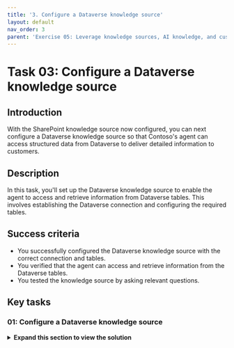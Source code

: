 ```yaml
---
title: '3. Configure a Dataverse knowledge source'
layout: default
nav_order: 3
parent: 'Exercise 05: Leverage knowledge sources, AI knowledge, and custom instructions'
---
```


# Task 03: Configure a Dataverse knowledge source

## Introduction

With the SharePoint knowledge source now configured, you can next configure a Dataverse knowledge source so that Contoso's agent can access structured data from Dataverse to deliver detailed information to customers.

## Description

In this task, you'll set up the Dataverse knowledge source to enable the agent to access and retrieve information from Dataverse tables. This involves establishing the Dataverse connection and configuring the required tables.

## Success criteria

-   You successfully configured the Dataverse knowledge source with the correct connection and tables.
-   You verified that the agent can access and retrieve information from the Dataverse tables.
-   You tested the knowledge source by asking relevant questions.


## Key tasks

### 01: Configure a Dataverse knowledge source

<details markdown="block"> 
  <summary><strong>Expand this section to view the solution</strong></summary> 

The Dataverse knowledge source allows users to make natural language queries over structured data, stored in Dataverse tables.

1. Select **Add knowledge** in the upper-left part of the window.

1. Select **Dataverse**.

	![92o0chlj.jpg](../../media/92o0chlj.jpg)

1. Under **All**, select **Account**, then select **Add to agent** in the lower-right corner of the pane.

	![j117sqfs.jpg](../../media/j117sqfs.jpg)

1. On the table, next to **Account**, select the vertical ellipsis, then select **Edit**.

	![olica2im.jpg](../../media/olica2im.jpg)

1. Select the **Synonyms** tab.

	![t9l2k7dx.jpg](../../media/t9l2k7dx.jpg)

	{: .note }
	> You'll improve the understanding of questions about specific attributes of the table.

1. Find the line for **Address 1**, then select **Add synonyms**.

	![3a7apc37.jpg](../../media/3a7apc37.jpg)

1. Enter `Address`, select **Add**, then select **Done**.

	![y5t3b9lk.jpg](../../media/y5t3b9lk.jpg)

1. In the **Description** field, enter `Complete address of the account`.


1. Select **Save** in the upper-right corner of the pane.

    ![m45v8wcf.jpg](../../media/m45v8wcf.jpg)

1. Select the **Glossary** tab.

    ![1lnkhzxy.jpg](../../media/1lnkhzxy.jpg)

1. Enter the following:

	| Item | Value |
    |----------|----------------------|
    | **Enter term** | `Customer` |
    | **Enter description** | `Customer is a synonym for account` |

1. Select **Add**.

	![8oafqb8g.jpg](../../media/8oafqb8g.jpg)

	{: .note }
    > This improves the understanding of user questions about accounts.

1. Select **Save** in the upper-right corner of the pane.

1. **Dataverse** is an internal data source, so end users have to be signed in.

    Select **Settings** near the upper-right corner of the page.

	![3f5fs0ge.jpg](../../media/3f5fs0ge.jpg)
	
1. Select **Security** on the left settings menu.

1. Select **Authentication**, select **Authenticate with Microsoft**, then select **Save**.

	![k7mnbp8d.jpg](../../media/k7mnbp8d.jpg)

    {: . important }
    > This data source requires authentication because searches are done in the context of the connected end user. Only records the end user has read access to, at minimum, are returned and summarized.

1. Select **Save** on the dialog.

1. Once successfully saved, select the **X** in the upper-right part of the Settings page to return to your knowledge sources.

	![u264sl1d.jpg](../../media/u264sl1d.jpg)

    </details>